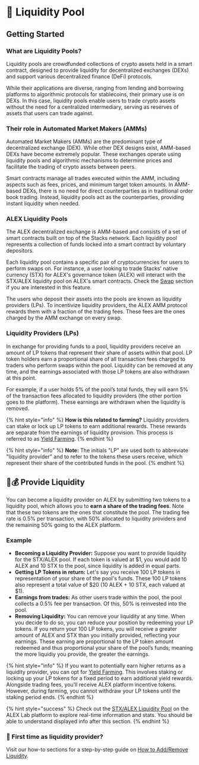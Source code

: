 # 🐋 Liquidity Pool

## Getting Started

### What are Liquidity Pools?

Liquidity pools are crowdfunded collections of crypto assets held in a smart contract, designed to provide liquidity for decentralized exchanges (DEXs) and support various decentralized finance (DeFi) protocols.

While their applications are diverse, ranging from lending and borrowing platforms to algorithmic protocols for stablecoins, their primary use is on DEXs. In this case, liquidity pools enable users to trade crypto assets without the need for a centralized intermediary, serving as reserves of assets that users can trade against.

### Their role in Automated Market Makers (AMMs)

Automated Market Makers (AMMs) are the predominant type of decentralized exchange (DEX). While other DEX designs exist, AMM-based DEXs have become extremely popular. These exchanges operate using liquidity pools and algorithmic mechanisms to determine prices and facilitate the trading of crypto assets between peers.

Smart contracts manage all trades executed within the AMM, including aspects such as fees, prices, and minimum target token amounts. In AMM-based DEXs, there is no need for direct counterparties as in traditional order book trading. Instead, liquidity pools act as the counterparties, providing instant liquidity when needed.

### ALEX Liquidity Pools

The ALEX decentralized exchange is AMM-based and consists of a set of smart contracts built on top of the Stacks network. Each liquidity pool represents a collection of funds locked into a smart contract by voluntary depositors.

Each liquidity pool contains a specific pair of cryptocurrencies for users to perform swaps on. For instance, a user looking to trade Stacks' native currency (STX) for ALEX's governance token (ALEX) will interact with the STX/ALEX liquidity pool on ALEX's smart contracts. Check the [Swap](../swap.md) section if you are interested in this feature.

The users who deposit their assets into the pools are known as liquidity providers (LPs). To incentivize liquidity providers, the ALEX AMM protocol rewards them with a fraction of the trading fees. These fees are the ones charged by the AMM exchange on every swap.

### Liquidity Providers (LPs)

In exchange for providing funds to a pool, liquidity providers receive an amount of LP tokens that represent their share of assets within that pool. LP token holders earn a proportional share of all transaction fees charged to traders who perform swaps within the pool. Liquidity can be removed at any time, and the earnings associated with those LP tokens are also withdrawn at this point.

For example, if a user holds 5% of the pool’s total funds, they will earn 5% of the transaction fees allocated to liquidity providers (the other portion goes to the platform). These earnings are withdrawn when the liquidity is removed.

{% hint style="info" %}
**How is this related to farming?** Liquidity providers can stake or lock up LP tokens to earn additional rewards. These rewards are separate from the earnings of liquidity provision. This process is referred to as [Yield Farming](../farm.md).
{% endhint %}

{% hint style="info" %}
**Note:** The initials "LP" are used both to abbreviate "liquidity provider" and to refer to the tokens these users receive, which represent their share of the contributed funds in the pool.
{% endhint %}

## 🫴💰 Provide Liquidity

You can become a liquidity provider on ALEX by submitting two tokens to a liquidity pool, which allows you to **earn a share of the trading fees**. Note that these two tokens are the ones that constitute the pool. The trading fee rate is 0.5% per transaction, with 50% allocated to liquidity providers and the remaining 50% going to the ALEX platform.

### Example

* **Becoming a Liquidity Provider:** Suppose you want to provide liquidity for the STX/ALEX pool. If each token is valued at $1, you would add 10 ALEX and 10 STX to the pool, since liquidity is added in equal parts.
* **Getting LP Tokens in return:** Let's say you receive 100 LP tokens in representation of your share of the pool's funds. These 100 LP tokens also represent a total value of $20 (10 ALEX + 10 STX, each valued at $1).
* **Earnings from trades:** As other users trade within the pool, the pool collects a 0.5% fee per transaction. Of this, 50% is reinvested into the pool.
* **Removing Liquidity:** You can remove your liquidity at any time. When you decide to do so, you can reduce your position by redeeming your LP tokens. If you return your 100 LP tokens, you will receive a greater amount of ALEX and STX than you initially provided, reflecting your earnings. These earning are proportional to the LP token amount redeemed and thus proportional your share of the pool’s funds; meaning the more liquidiy you provide, the greater the earnings.

{% hint style="info" %}
If you want to potentially earn higher returns as a liquidity provider, you can opt for [Yield Farming](../farm.md). This involves staking or locking up your LP tokens for a fixed period to earn additional yield rewards. Alongside trading fees, you’ll receive ALEX platform incentive tokens. However, during farming, you cannot withdraw your LP tokens until the staking period ends.
{% endhint %}

{% hint style="success" %}
Check out the [STX/ALEX Liquidity Pool](https://app.alexlab.co/pool/token-amm-pool-v2-01:token-wstx,age000-governance-token,1e8) on the ALEX Lab platform to explore real-time information and stats. You should be able to understand displayed info after this section.
{% endhint %}

### 🙋 First time as liquidity provider?

Visit our how-to sections for a step-by-step guide on [How to Add/Remove Liquidity](https://docs.alexlab.co/how-to/how-to-add-remove-liquidity).
